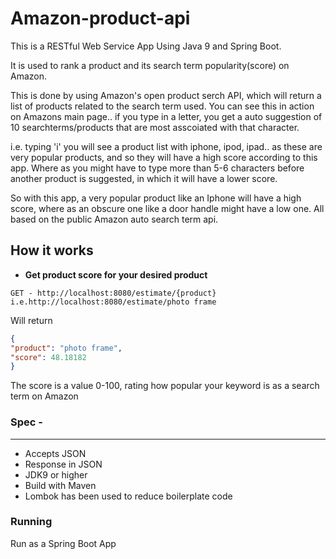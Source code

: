 # Amazon-product-api

This is a RESTful Web Service App Using Java 9 and Spring Boot. 

It is used to rank a product and its search term popularity(score) on Amazon. 

This is done by using Amazon's open product serch API, which will return a list of products related to the search term used. You can see this in action on Amazons main page.. if you type in a letter, you get a auto suggestion of 10 searchterms/products that are most asscoiated with that character. 

i.e. typing 'i' you will see a product list with iphone, ipod, ipad.. as these are very popular products, and so they will have a high score according to this app.
Where as you might have to type more than 5-6 characters before another product is suggested, in which it will have a lower score.

So with this app, a very popular product like an Iphone will have a high score, where as an obscure one like a door handle might have a low one. All based on the public Amazon auto search term api. 


How it works 
------
 * **Get product score for your desired product**

```
GET - http://localhost:8080/estimate/{product} i.e.http://localhost:8080/estimate/photo frame
```
Will return

```JSON
{
"product": "photo frame",
"score": 48.18182
}
```

The score is a value 0-100, rating how popular your keyword is as a search term on Amazon

### Spec -
------
* Accepts JSON 
* Response in JSON 
* JDK9 or higher
* Build with Maven
* Lombok has been used to reduce boilerplate code

### Running
Run as a Spring Boot App
